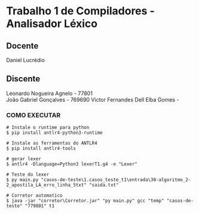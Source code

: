 # Trabalho 1 de Compiladores - Analisador Léxico

## Docente
Daniel Lucrédio  

## Discente
Leonardo Nogueira Agnelo - 77801  
João Gabriel Gonçalves - 769690
Victor Fernandes Dell Elba Gomes -   

### COMO EXECUTAR
    # Instale o runtime para python
    $ pip install antlr4-python3-runtime

    # Instale as ferramentas do ANTLR4
    $ pip install antlr4-tools

    # gerar lexer
    $ antlr4 -Dlanguage=Python3 lexerT1.g4 -o "Lexer"

    # Teste do lexer
    $ py main.py "casos-de-teste\1.casos_teste_t1\entrada\30-algoritmo_2-2_apostila_LA_erro_linha_5txt" "saida.txt"

    # Corretor automatico
    $ java -jar "corretor\Corretor.jar" "py main.py" gcc "temp" "casos-de-teste" "779801" t1
